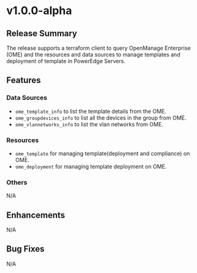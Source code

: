 # v1.0.0-alpha

## Release Summary

The release supports a terraform client to query OpenManage Enterprise (OME) and the resources and data sources to manage templates and deployment of template in PowerEdge Servers.

## Features

### Data Sources
* `ome_template_info` to list the template details from the OME.
* `ome_groupdevices_info` to list all the devices in the group from OME.
* `ome_vlannetworks_info` to list the vlan networks from OME.

### Resources
* `ome_template` for managing template(deployment and compliance) on OME.
* `ome_deployment` for managing template deployment on OME.

### Others
N/A

## Enhancements
N/A

## Bug Fixes
N/A